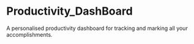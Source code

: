 # Productivity_DashBoard
A personalised productivity dashboard for tracking and marking all your accomplishments.
